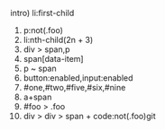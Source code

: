 intro) li:first-child
1) p:not(.foo)
2) li:nth-child(2n + 3)
3) div > span,p
4) span[data-item]
5) p ~ span
6) button:enabled,input:enabled 
7) #one,#two,#five,#six,#nine
8) a+span
9) #foo > .foo
10) div > div > span + code:not(.foo)git 
